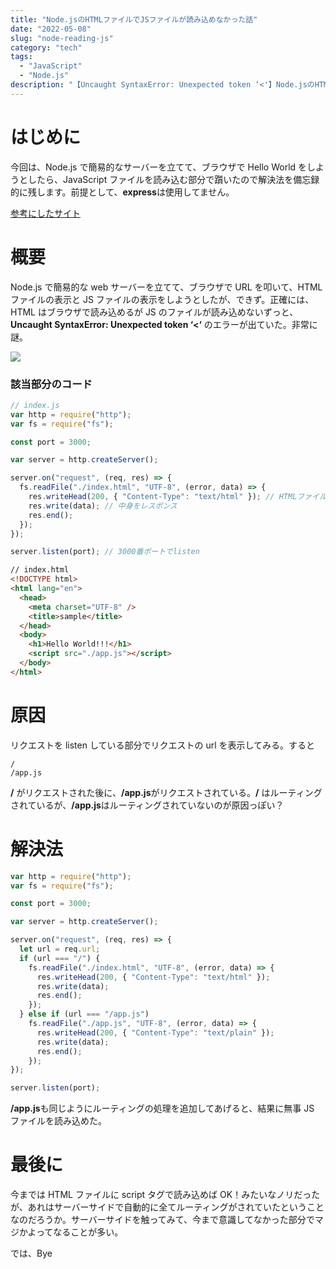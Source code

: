 ```yaml
---
title: "Node.jsのHTMLファイルでJSファイルが読み込めなかった話"
date: "2022-05-08"
slug: "node-reading-js"
category: "tech"
tags:
  - "JavaScript"
  - "Node.js"
description: "【Uncaught SyntaxError: Unexpected token ‘<'】Node.jsのHTMLファイルでJSファイルが読み込めなかったことがあったので、解決法を残しときます。"
---
```


# はじめに

今回は、Node.js で簡易的なサーバーを立てて、ブラウザで Hello World をしようとしたら、JavaScript ファイルを読み込む部分で躓いたので解決法を備忘録的に残します。前提として、**express**は使用してません。

[参考にしたサイト](https://www.naka-sys.okinawa/nodejs-html-include/)

# 概要

Node.js で簡易的な web サーバーを立てて、ブラウザで URL を叩いて、HTML ファイルの表示と JS ファイルの表示をしようとしたが、できず。正確には、HTML はブラウザで読み込めるが JS のファイルが読み込めないずっと、 **Uncaught SyntaxError: Unexpected token ‘<‘** のエラーが出ていた。非常に謎。

<img src="@image/1.png">

### 該当部分のコード

```javascript
// index.js
var http = require("http");
var fs = require("fs");

const port = 3000;

var server = http.createServer();

server.on("request", (req, res) => {
  fs.readFile("./index.html", "UTF-8", (error, data) => {
    res.writeHead(200, { "Content-Type": "text/html" }); // HTMLファイル読み込み
    res.write(data); // 中身をレスポンス
    res.end();
  });
});

server.listen(port); // 3000番ポートでlisten
```

```html
// index.html
<!DOCTYPE html>
<html lang="en">
  <head>
    <meta charset="UTF-8" />
    <title>sample</title>
  </head>
  <body>
    <h1>Hello World!!!</h1>
    <script src="./app.js"></script>
  </body>
</html>
```

# 原因

リクエストを listen している部分でリクエストの url を表示してみる。すると

```
/
/app.js
```

**/** がリクエストされた後に、**/app.js**がリクエストされている。**/** はルーティングされているが、**/app.js**はルーティングされていないのが原因っぽい？

# 解決法

```javascript
var http = require("http");
var fs = require("fs");

const port = 3000;

var server = http.createServer();

server.on("request", (req, res) => {
  let url = req.url;
  if (url === "/") {
    fs.readFile("./index.html", "UTF-8", (error, data) => {
      res.writeHead(200, { "Content-Type": "text/html" });
      res.write(data);
      res.end();
    });
  } else if (url === "/app.js")
    fs.readFile("./app.js", "UTF-8", (error, data) => {
      res.writeHead(200, { "Content-Type": "text/plain" });
      res.write(data);
      res.end();
    });
});

server.listen(port);
```

**/app.js**も同じようにルーティングの処理を追加してあげると、結果に無事 JS ファイルを読み込めた。

# 最後に

今までは HTML ファイルに script タグで読み込めば OK！みたいなノリだったが、あれはサーバーサイドで自動的に全てルーティングがされていたということなのだろうか。サーバーサイドを触ってみて、今まで意識してなかった部分でマジかよってなることが多い。

では、Bye
